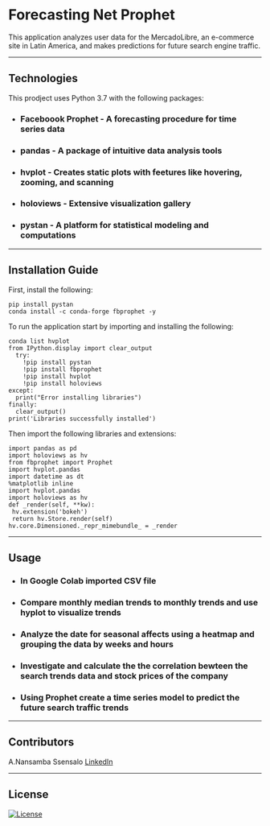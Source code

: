 
# Forecasting Net Prophet


This application analyzes user data for the MercadoLibre, an e-commerce site in Latin America, and makes predictions for future search engine traffic. 

---

## Technologies

This prodject uses Python 3.7 with the following packages:
* ### **Faceboook Prophet** - A forecasting procedure for time series data
* ### **pandas** - A package of intuitive data analysis tools
* ### **hvplot** - Creates static plots with feetures like hovering, zooming, and scanning
* ### **holoviews** - Extensive visualization gallery
* ### **pystan** - A platform for statistical modeling and computations

---

## Installation Guide

First, install the following:
    
    pip install pystan
    conda install -c conda-forge fbprophet -y
    
To run the application start by importing and installing the following:  
    
    conda list hvplot
    from IPython.display import clear_output
      try:
        !pip install pystan
        !pip install fbprophet
        !pip install hvplot
        !pip install holoviews
    except:
      print("Error installing libraries")
    finally:
      clear_output()
    print('Libraries successfully installed')
    
Then import the following libraries and extensions:  

    import pandas as pd
    import holoviews as hv
    from fbprophet import Prophet
    import hvplot.pandas
    import datetime as dt
    %matplotlib inline
    import hvplot.pandas
    import holoviews as hv
    def _render(self, **kw):
     hv.extension('bokeh')
     return hv.Store.render(self)
    hv.core.Dimensioned._repr_mimebundle_ = _render
---

## Usage


* ### In Google Colab imported CSV file
* ### Compare monthly median trends to monthly trends and use hyplot to visualize trends
* ### Analyze the date for seasonal affects using a heatmap and grouping the data by weeks and hours
* ### Investigate and calculate the the correlation bewteen the search trends data and stock prices of the company 
* ### Using Prophet create a time series model to predict the future search traffic trends  


---

## Contributors

A.Nansamba Ssensalo
[LinkedIn](www.linkedin.com/in/a-nansamba-ssensalo)

---

## License

[![License](https://img.shields.io/badge/License-Boost%201.0-lightblue.svg)](https://www.boost.org/LICENSE_1_0.txt)
